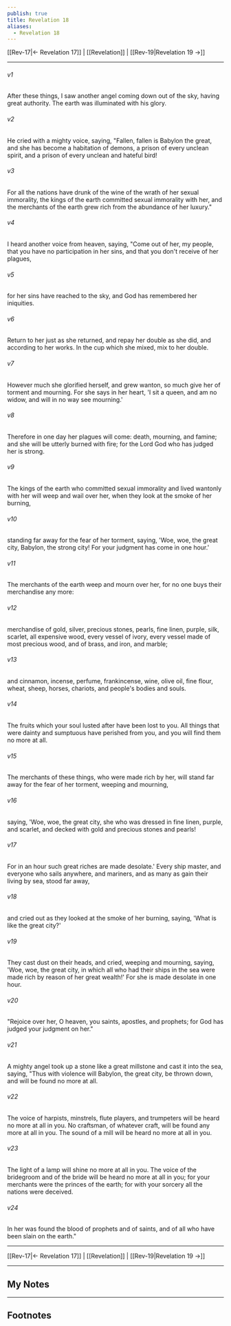 ```yaml
---
publish: true
title: Revelation 18
aliases:
  - Revelation 18
---
```


[[Rev-17|← Revelation 17]] | [[Revelation]] | [[Rev-19|Revelation 19 →]]
***



###### v1 
After these things, I saw another angel coming down out of the sky, having great authority. The earth was illuminated with his glory. 

###### v2 
He cried with a mighty voice, saying, "Fallen, fallen is Babylon the great, and she has become a habitation of demons, a prison of every unclean spirit, and a prison of every unclean and hateful bird! 

###### v3 
For all the nations have drunk of the wine of the wrath of her sexual immorality, the kings of the earth committed sexual immorality with her, and the merchants of the earth grew rich from the abundance of her luxury." 

###### v4 
I heard another voice from heaven, saying, "Come out of her, my people, that you have no participation in her sins, and that you don't receive of her plagues, 

###### v5 
for her sins have reached to the sky, and God has remembered her iniquities. 

###### v6 
Return to her just as she returned, and repay her double as she did, and according to her works. In the cup which she mixed, mix to her double. 

###### v7 
However much she glorified herself, and grew wanton, so much give her of torment and mourning. For she says in her heart, 'I sit a queen, and am no widow, and will in no way see mourning.' 

###### v8 
Therefore in one day her plagues will come: death, mourning, and famine; and she will be utterly burned with fire; for the Lord God who has judged her is strong. 

###### v9 
The kings of the earth who committed sexual immorality and lived wantonly with her will weep and wail over her, when they look at the smoke of her burning, 

###### v10 
standing far away for the fear of her torment, saying, 'Woe, woe, the great city, Babylon, the strong city! For your judgment has come in one hour.' 

###### v11 
The merchants of the earth weep and mourn over her, for no one buys their merchandise any more: 

###### v12 
merchandise of gold, silver, precious stones, pearls, fine linen, purple, silk, scarlet, all expensive wood, every vessel of ivory, every vessel made of most precious wood, and of brass, and iron, and marble; 

###### v13 
and cinnamon, incense, perfume, frankincense, wine, olive oil, fine flour, wheat, sheep, horses, chariots, and people's bodies and souls. 

###### v14 
The fruits which your soul lusted after have been lost to you. All things that were dainty and sumptuous have perished from you, and you will find them no more at all. 

###### v15 
The merchants of these things, who were made rich by her, will stand far away for the fear of her torment, weeping and mourning, 

###### v16 
saying, 'Woe, woe, the great city, she who was dressed in fine linen, purple, and scarlet, and decked with gold and precious stones and pearls! 

###### v17 
For in an hour such great riches are made desolate.' Every ship master, and everyone who sails anywhere, and mariners, and as many as gain their living by sea, stood far away, 

###### v18 
and cried out as they looked at the smoke of her burning, saying, 'What is like the great city?' 

###### v19 
They cast dust on their heads, and cried, weeping and mourning, saying, 'Woe, woe, the great city, in which all who had their ships in the sea were made rich by reason of her great wealth!' For she is made desolate in one hour. 

###### v20 
"Rejoice over her, O heaven, you saints, apostles, and prophets; for God has judged your judgment on her." 

###### v21 
A mighty angel took up a stone like a great millstone and cast it into the sea, saying, "Thus with violence will Babylon, the great city, be thrown down, and will be found no more at all. 

###### v22 
The voice of harpists, minstrels, flute players, and trumpeters will be heard no more at all in you. No craftsman, of whatever craft, will be found any more at all in you. The sound of a mill will be heard no more at all in you. 

###### v23 
The light of a lamp will shine no more at all in you. The voice of the bridegroom and of the bride will be heard no more at all in you; for your merchants were the princes of the earth; for with your sorcery all the nations were deceived. 

###### v24 
In her was found the blood of prophets and of saints, and of all who have been slain on the earth."

***
[[Rev-17|← Revelation 17]] | [[Revelation]] | [[Rev-19|Revelation 19 →]]

---
## My Notes

---
## Footnotes